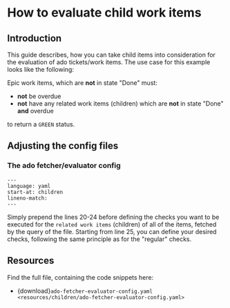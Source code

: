 <!--
SPDX-FileCopyrightText: 2024 grow platform GmbH

SPDX-License-Identifier: MIT
-->

# How to evaluate child work items

## Introduction

This guide describes, how you can take child items into consideration for the evaluation of ado tickets/work items. The use case for this example looks like the following:

Epic work items, which are **not** in state "Done" must:

- **not** be overdue
- **not** have any related work items (children) which are **not** in state "Done" **and** overdue

to return a `GREEN` status.

## Adjusting the config files

### The ado fetcher/evaluator config

```{literalinclude} resources/children/ado-fetcher-evaluator-config.yaml
---
language: yaml
start-at: children
lineno-match:
---
```

Simply prepend the lines 20-24 before defining the checks you want to be executed for the `related work items` (children) of all of the items, fetched by the query of the file. Starting from line 25, you can define your desired checks, following the same principle as for the "regular" checks.

## Resources

Find the full file, containing the code snippets here:

- {download}`ado-fetcher-evaluator-config.yaml <resources/children/ado-fetcher-evaluator-config.yaml>`
